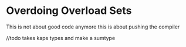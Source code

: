 # Overdoing Overload Sets

This is not about good code anymore this is about pushing the compiler

//todo takes kaps types and make a sumtype
